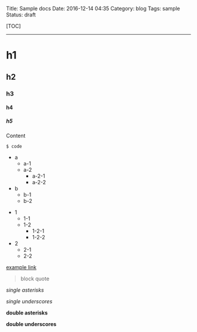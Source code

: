 Title: Sample docs
Date: 2016-12-14 04:35
Category: blog
Tags: sample
Status: draft

[TOC]

---

# h1

## h2

### h3

#### h4

##### h5

Content

```
$ code
```

* a
    * a-1
    * a-2
        * a-2-1
        * a-2-2
* b
    * b-1
    * b-2


+ 1
    + 1-1
    + 1-2
        + 1-2-1
        + 1-2-2
+ 2
    + 2-1
    + 2-2


[example link](links)


> block
> quote

*single asterisks*

_single underscores_

**double asterisks**

__double underscores__

